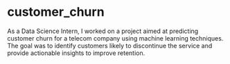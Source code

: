 # customer_churn
As a Data Science Intern, I worked on a project aimed at predicting customer churn for a telecom company using machine learning techniques. The goal was to identify customers likely to discontinue the service and provide actionable insights to improve retention.
